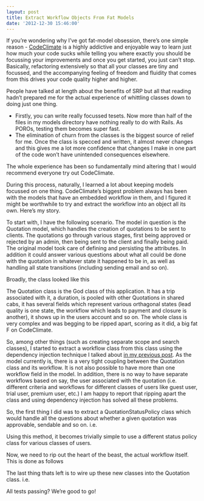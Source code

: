 ```yaml
---
layout: post
title: Extract Workflow Objects From Fat Models
date: '2012-12-30 15:46:00'
---
```


If you&rsquo;re wondering why I&rsquo;ve got fat-model obsession, there&rsquo;s one simple reason - <a href="http://codeclimate.com" target="_blank">CodeClimate</a> is a highly addictive and enjoyable way to learn just how much your code sucks while telling you where exactly you should be focussing your improvements and once you get started, you just can&rsquo;t stop. Basically, refactoring extensively so that all your classes are tiny and focussed, and the accompanying feeling of freedom and fluidity that comes from this drives your code quality higher and higher.

People have talked at length about the benefits of SRP but all that reading hadn&rsquo;t prepared me for the actual experience of whittling classes down to doing just one thing.

<ul><li>Firstly, you can write really focussed tesets. Now more than half of the files in my models directory have nothing really to do with Rails. As POROs, testing them becomes super fast.</li>
<li>The elimination of churn from the classes is the biggest source of relief for me. Once the class is specced and written, it almost never changes and this gives me a lot more confidence that changes I make in one part of the code won&rsquo;t have unintended consequences elsewhere.</li>
</ul>The whole experience has been so fundamentally mind altering that I would recommend everyone try out CodeClimate.

During this process, naturally, I learned a lot about keeping models focussed on one thing. CodeClimate&rsquo;s biggest problem always has been with the  models that have an embedded workflow in them, and I figured it might be worthwhile to try and extract the workflow into an object all its own. Here&rsquo;s my story.

To start with, I have the following scenario. The model in question is the Quotation model, which handles the creation of quotations to be sent to clients. The quotations go through various stages, first being approved or rejected by an admin, then being sent to the client and finally being paid. The original model took care of defining and persisting the attributes. In addition it could answer various questions about what all could be done with the quotation in whatever state it happened to be in, as well as handling all state transitions (including sending email and so on).

Broadly, the class looked like this

<script src="https://gist.github.com/4413218.js" type="text/javascript"></script>The Quotation class is the God class of this application. It has a trip associated with it, a duration, is pooled with other Quotations in shared cabs, it has several fields which represent various orthagonal states (lead quality is one state, the workflow which leads to payment and closure is another), it shows up in the users account and so on. The whole class is very complex and was begging to be ripped apart, scoring as it did, a big fat F on CodeClimate.

So, among other things (such as creating separate scope and search classes), I started to extract a workflow class from this class using the dependency injection technique I talked about <a href="http://svs.io/post/38883550750/breaking-up-fat-models-with-delegation" target="_blank">in my previous post</a>. As the model currently is, there is a very tight coupling between the Quotation class and its workflow. It is not also possible to have more than one workflow field in the model. In addition, there is no way to have separate workflows based on say, the user associated with the quotation (i.e. different criteria and workflows for different classes of users like guest user, trial user, premium user, etc.) I am happy to report that ripping apart the class and using dependency injection has solved all these problems.

So, the first thing I did was to extract a QuotationStatusPolicy class which would handle all the questions about whether a given quotation was approvable, sendable and so on. i.e.
<script src="https://gist.github.com/4413279.js" type="text/javascript"></script>

Using this method, it becomes trivially simple to use a different status policy class for various classes of users.

Now, we need to rip out the heart of the beast, the actual workflow itself. This is done as follows
<script src="https://gist.github.com/4413305.js" type="text/javascript"></script>

The last thing thats left is to wire up these new classes into the Quotation class. i.e.
<script src="https://gist.github.com/4413397.js" type="text/javascript"></script>

All tests passing? We&rsquo;re good to go!